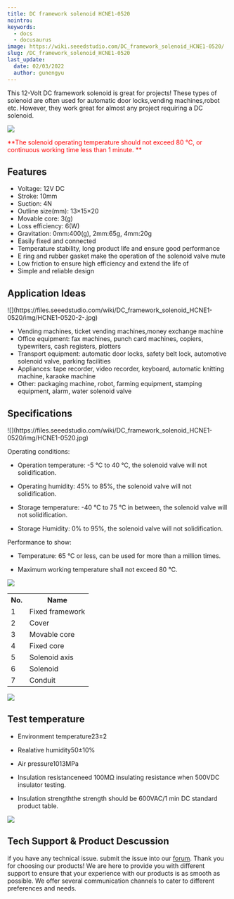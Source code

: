 ```yaml
---
title: DC framework solenoid HCNE1-0520
nointro:
keywords:
  - docs
  - docusaurus
image: https://wiki.seeedstudio.com/DC_framework_solenoid_HCNE1-0520/
slug: /DC_framework_solenoid_HCNE1-0520
last_update:
  date: 02/03/2022
  author: gunengyu
---
```

This 12-Volt DC framework solenoid is great for projects! These types of solenoid are often used for automatic door locks,vending machines,robot etc. However, they work great for almost any project requiring a DC solenoid.

![](https://files.seeedstudio.com/wiki/DC_framework_solenoid_HCNE1-0520/img/Caution.jpg)

<font color="Red">**The solenoid operating temperature should not exceed 80 ℃, or continuous working time less than 1 minute. ** </font>

##   Features

*   Voltage: 12V DC
*   Stroke: 10mm
*   Suction: 4N
*   Outline size(mm): 13×15×20
*   Movable core: 3(g)
*   Loss efficiency: 6(W)
*   Gravitation: 0mm:400(g), 2mm:65g, 4mm:20g
*   Easily fixed and connected
*   Temperature stability, long product life and ensure good performance
*   E ring and rubber gasket make the operation of the solenoid valve mute
*   Low friction to ensure high efficiency and extend the life of
*   Simple and reliable design

##   Application Ideas

<div class="center"><div class="floatnone">![](https://files.seeedstudio.com/wiki/DC_framework_solenoid_HCNE1-0520/img/HCNE1-0520-2-.jpg)</div></div>

*   Vending machines, ticket vending machines,money exchange machine
*   Office equipment: fax machines, punch card machines, copiers, typewriters, cash registers, plotters
*   Transport equipment: automatic door locks, safety belt lock, automotive solenoid valve, parking facilities
*   Appliances: tape recorder, video recorder, keyboard, automatic knitting machine, karaoke machine
*   Other: packaging machine, robot, farming equipment, stamping equipment, alarm, water solenoid valve

##   Specifications

<div class="center"><div class="floatnone">![](https://files.seeedstudio.com/wiki/DC_framework_solenoid_HCNE1-0520/img/HCNE1-0520.jpg)</div></div>

Operating conditions:

*   Operation temperature: -5 ℃ to 40 ℃, the solenoid valve will not solidification.

*   Operating humidity: 45% to 85%, the solenoid valve will not solidification.

*   Storage temperature: -40 ℃ to 75 ℃ in between, the solenoid valve will not solidification.

*   Storage Humidity: 0% to 95%, the solenoid valve will not solidification.

Performance to show:

*   Temperature: 65 ℃ or less, can be used for more than a million times.

*   Maximum working temperature shall not exceed 80 ℃.

![](https://files.seeedstudio.com/wiki/DC_framework_solenoid_HCNE1-0520/img/HCNE1-0520-3-.jpg)

<table>
  <tbody><tr>
      <th>No.
      </th>
      <th>Name
      </th></tr>
    <tr style={{fontSize: '90%'}}>
      <td width={150}> 1
      </td>
      <td width={150}>  Fixed framework
      </td></tr>
    <tr style={{fontSize: '90%'}}>
      <td width={150}> 2
      </td>
      <td width={150}>  Cover
      </td></tr>
    <tr style={{fontSize: '90%'}}>
      <td width={150}> 3
      </td>
      <td width={150}>  Movable core
      </td></tr>
    <tr style={{fontSize: '90%'}}>
      <td width={150}> 4
      </td>
      <td width={150}>  Fixed core
      </td></tr>
    <tr style={{fontSize: '90%'}}>
      <td width={150}> 5
      </td>
      <td width={150}>  Solenoid axis
      </td></tr>
    <tr style={{fontSize: '90%'}}>
      <td width={150}> 6
      </td>
      <td width={150}>  Solenoid
      </td></tr>
    <tr style={{fontSize: '90%'}}>
      <td width={150}> 7
      </td>
      <td width={150}>  Conduit
      </td></tr></tbody></table>


![](https://files.seeedstudio.com/wiki/DC_framework_solenoid_HCNE1-0520/img/HCNE1-0520-4-.jpg)

##   Test temperature

*   Environment temperature23±2

*   Realative humidity50±10%

*   Air pressure1013MPa

*   Insulation resistanceneed 100MΩ insulating resistance when 500VDC insulator testing.

*   Insulation strengththe strength should be 600VAC/1 min DC standard product table.

![](https://files.seeedstudio.com/wiki/DC_framework_solenoid_HCNE1-0520/img/HCNE1-0520-5-.jpg)

## Tech Support & Product Descussion
 if you have any technical issue.  submit the issue into our [forum](http://forum.seeedstudio.com/). 
Thank you for choosing our products! We are here to provide you with different support to ensure that your experience with our products is as smooth as possible. We offer several communication channels to cater to different preferences and needs.

<div class="button_tech_support_container">
<a href="https://forum.seeedstudio.com/" class="button_forum"></a> 
<a href="https://www.seeedstudio.com/contacts" class="button_email"></a>
</div>

<div class="button_tech_support_container">
<a href="https://discord.gg/eWkprNDMU7" class="button_discord"></a> 
<a href="https://github.com/Seeed-Studio/wiki-documents/discussions/69" class="button_discussion"></a>
</div>